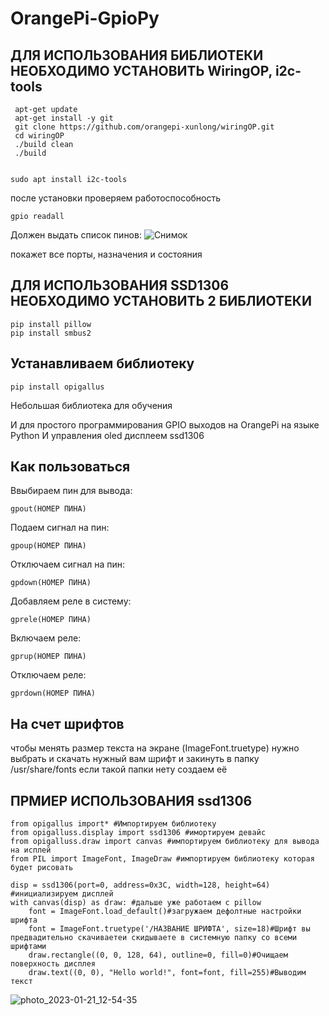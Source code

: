 # OrangePi-GpioPy
## ДЛЯ ИСПОЛЬЗОВАНИЯ БИБЛИОТЕКИ НЕОБХОДИМО УСТАНОВИТЬ WiringOP, i2c-tools

     apt-get update
     apt-get install -y git
     git clone https://github.com/orangepi-xunlong/wiringOP.git
     cd wiringOP
     ./build clean
     ./build 
    
    
    sudo apt install i2c-tools

после установки проверяем работоспособность

    gpio readall
    
Должен выдать список пинов:
![Снимок](https://user-images.githubusercontent.com/109997469/213883530-d5d7c2ce-801f-48ce-9de8-79f0aba6fc40.PNG)


покажет все порты, назначения и состояния
## ДЛЯ ИСПОЛЬЗОВАНИЯ SSD1306 НЕОБХОДИМО УСТАНОВИТЬ 2 БИБЛИОТЕКИ

    pip install pillow
    pip install smbus2
## Устанавливаем библиотеку 

    pip install opigallus

Небольшая библиотека для обучения

И для простого программирования GPIO выходов на OrangePi на языке Python
И управления oled дисплеем ssd1306
## Как пользоваться
Ввыбираем пин для вывода:

    gpout(НОМЕР ПИНА) 
Подаем сигнал на пин:

    gpoup(НОМЕР ПИНА)
Отключаем сигнал на пин:

    gpdown(НОМЕР ПИНА)
Добавляем реле в систему:

    gprele(НОМЕР ПИНА)
Включаем реле:

    gprup(НОМЕР ПИНА)
Отключаем реле:

    gprdown(НОМЕР ПИНА)
    



## На счет шрифтов 


чтобы менять размер текста на экране (ImageFont.truetype) нужно выбрать и скачать нужный вам шрифт и закинуть в папку /usr/share/fonts
если такой папки нету создаем её



## ПРМИЕР ИСПОЛЬЗОВАНИЯ ssd1306

    from opigallus import* #Импортируем библиотеку
    from opigalluss.display import ssd1306 #имортируем девайс
    from opigalluss.draw import canvas #импортируем библиотеку для вывода на исплей
    from PIL import ImageFont, ImageDraw #импортируем библиотеку которая будет рисовать 

    disp = ssd1306(port=0, address=0x3C, width=128, height=64)  #инициализируем дисплей
    with canvas(disp) as draw: #дальше уже работаем с pillow 
        font = ImageFont.load_default()#загружаем дефолтные настройки шрифта
        font = ImageFont.truetype('/НАЗВАНИЕ ШРИФТА', size=18)#Шрифт вы предвадительно скачиваетеи скидываете в системную папку со всеми шрифтами 
        draw.rectangle((0, 0, 128, 64), outline=0, fill=0)#Очищаем поверхность дисплея
        draw.text((0, 0), "Hello world!", font=font, fill=255)#Выводим текст
        
![photo_2023-01-21_12-54-35](https://user-images.githubusercontent.com/109997469/213861709-a8f1a529-b42a-4f00-a1bc-a1e19c210605.jpg)


